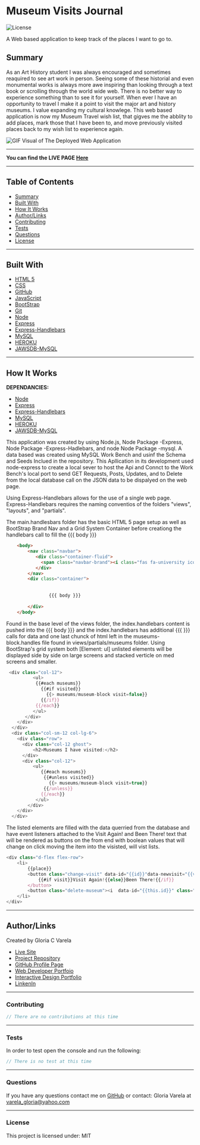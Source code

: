 # Museum Visits Journal

![License](https://img.shields.io/static/v1?label=License&message=MIT&color=blueviolet&style=plastic)

A Web based application to keep track of the places I want to go to.

## Summary

As an Art History student I was always encouraged and sometimes reaquired to see art work in person. Seeing some of these historial and even monumental works is always more awe inspiring than looking through a text book or scrolling through the world wide web. There is no better way to experience something than to see it for yourself. When ever I have an opportunity to travel I make it a point to visit the major art and history museums. I value expanding my cultural knowlege. This web based application is now my Museum Travel wish list, that gigves me the abblity to add places, mark those that I have been to, and move previously visited places back to my wish list to experience again.

![GIF Visual of The Deployed Web Application](https://github.com/gcvarela21/museum.visits/blob/main/museum.gif?raw=true)

______________________________________________________________________________

**You can find the LIVE PAGE [Here](https://my-museum-visit-list.herokuapp.com/)**

______________________________________________________________________________

## Table of Contents

* [Summary](#summary)
* [Built With](#builtwith)
* [How It Works](#howitworks)
* [Author/Links](#Author/Links)
* [Contributing](#Contributing)
* [Tests](#tests)
* [Questions](#questions)
* [License](#license)

______________________________________________________________________________

## **Built With**

* [HTML 5](https://www.w3schools.com/html/)
* [CSS](https://www.w3schools.com/css/css_howto.asp)
* [GitHub](https://github.com/)
* [JavaScript](https://www.w3schools.com/js/default.asp)
* [BootStrap](https://getbootstrap.com/docs/5.0/getting-started/introduction/)
* [Git](https://git-scm.com/downloads)
* [Node](https://nodejs.org/en/)
* [Express](https://expressjs.com/)
* [Express-Handlebars](https://www.npmjs.com/package/express-handlebars)
* [MySQL](https://www.mysql.com/products/workbench/)
* [HEROKU](https://www.heroku.com/home)
* [JAWSDB-MySQL](https://www.jawsdb.com/)

______________________________________________________________________________
  
## How It Works

**DEPENDANCIES:**

* [Node](https://nodejs.org/en/)
* [Express](https://expressjs.com/)
* [Express-Handlebars](https://www.npmjs.com/package/express-handlebars/)
* [MySQL](https://www.mysql.com/products/workbench/)
* [HEROKU](https://www.heroku.com/home)
* [JAWSDB-MySQL](https://www.jawsdb.com/)

This application was created by using Node.js, Node Package -Express, Node Package -Express-Hadlebars, and node Node Package -mysql. A data based was created using MySQL Work Bench and usinf the Schema and Seeds Inclued in the repository. This Apllication in its development used node-express to create a local sever to host the Api and Connct to the Work Bench's local port to send GET Requests, Posts, Updates, and to Delete from the local database call on the JSON data to be dispalyed on the web page.

Using Express-Handlebars allows for the use of a single web page. Express-Handlebars requires the naming conventios of the folders "views", "layouts", and "partials".

The main.handlesbars folder has the basic HTML 5 page setup as well as BootStrap Brand Nav and a Grid System Container before creationg the handlebars call to fill the {{{ body }}}

```html
	<body>
		<nav class="navbar">
 		   <div class="container-fluid">
   			 <span class="navbar-brand"><i class="fas fa-university icon"></i>Museums To Visit</span>
           </div>
		</nav>
		<div class="container">
			
			
				{{{ body }}}
			
		</div>
	</body>
```

Found in the base level of the views folder, the index.handlebars content is pushed into the {{{ body }}} and the index.handlebars has additional {{{ }}} calls for data and one last chunck of html left in the museums-block.handles file found in views/partials/museums folder. Using BootStrap's grid system both [Element: ul] unlisted elements will be displayed side by side on large screens and stacked verticle on med screens and smaller.

```javascript
 <div class="col-12">
          <ul>
           {{#each museums}}
             {{#if visited}}
               {{> museums/museum-block visit=false}}
             {{/if}}
           {{/each}}
          </ul>
       </div>
    </div>
  </div>
  <div class="col-sm-12 col-lg-6">
    <div class="row">
      <div class="col-12 ghost">
          <h2>Museums I have visited:</h2>
      </div>
      <div class="col-12">
          <ul>
             {{#each museums}}
              {{#unless visited}}
                {{> museums/museum-block visit=true}}
              {{/unless}}
             {{/each}}
           </ul>
        </div>
    </div>
  </div>
```

The listed elements are filled with the data querried from the database and have event listeners attached to the Visit Again! and Been There! text that will be rendered as buttons on the from end with boolean values that will change on click moving the item into the visisted, will vist lists.

```javascript
<div class="d-flex flex-row">
	<li>
		{{place}}
		<button class="change-visit" data-id="{{id}}"data-newvisit="{{visit}}">
			{{#if visit}}Visit Again!{{else}}Been There!{{/if}}
		</button>
		<button class="delete-museum"><i  data-id="{{this.id}}" class="fas fa-dumpster trash"></i></button>
	</li>
</div>

```

______________________________________________________________________________

## Author/Links

Created by Gloria C Varela

* [Live Site](https://my-museum-visit-list.herokuapp.com/)
* [Project Repository](https://github.com/gcvarela21/museum.visits)
* [GitHub Profile Page](https://github.com/gcvarela21)
* [Web Developer Portfoio](https://gcvarela21.github.io/glo.digital/)
* [Interactive Design Portfolio](https://www.glo.digital/)
* [LinkenIn](https://www.linkedin.com/in/glovarela/)

______________________________________________________________________________

### Contributing

```javascript
// There are no contributions at this time
```

______________________________________________________________________________

### Tests

In order to test open the console and run the following:

```javascript
// There is no test at this time
```

______________________________________________________________________________

### Questions

If you have any questions contact me on [GitHub](https://github.com/gcvarela21) or contact:
Gloria Varela at varela_gloria@yahoo.com

______________________________________________________________________________

### License

This project is licensed under: MIT
